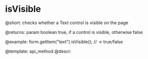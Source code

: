 isVisible
=============

@short: checks whether a Text control is visible on the page

@returns:
param   boolean     true, if a control is visible, otherwise false


@example:
form.getItem("text").isVisible(); 
// -> true/false

@template: api_method
@descr:


